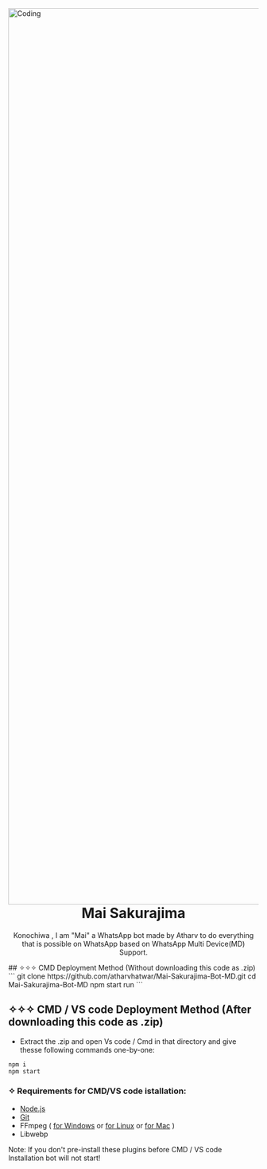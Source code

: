 <img align="right" alt="Coding" width="1800" src="https://c4.wallpaperflare.com/wallpaper/167/572/994/mai-sakurajima-anime-seishun-buta-yarou-wa-bunny-girl-senpai-no-yume-o-minai-hd-wallpaper-preview.jpg">

     
<h1 align="center"> Mai Sakurajima
</h1>
<p align="center"> 
  Konochiwa , I am "Mai" a WhatsApp bot made by Atharv to do everything that is possible on WhatsApp based on WhatsApp Multi Device(MD) Support.








</p>
<p>
## ✧✧✧ CMD Deployment Method (Without downloading this code as .zip)
```
git clone https://github.com/atharvhatwar/Mai-Sakurajima-Bot-MD.git
cd Mai-Sakurajima-Bot-MD
npm start run
```

## ✧✧✧ CMD  / VS code Deployment Method (After downloading this code as .zip)
- Extract the .zip and open Vs code / Cmd in that directory and give thesse following commands one-by-one:
```
npm i
npm start
```


### ✧ Requirements for CMD/VS code istallation:
- [Node.js](https://nodejs.org/en/download/)
- [Git](https://github.com/git-guides/install-git)
- FFmpeg ( [for Windows](https://www.geeksforgeeks.org/how-to-install-ffmpeg-on-windows/) or [for Linux](https://www.tecmint.com/install-ffmpeg-in-linux/) or [for Mac](https://ffmpeg.org/download.html) )
- Libwebp

Note: If you don't pre-install these plugins before CMD / VS code Installation bot will not start!


</p>
